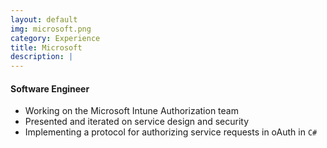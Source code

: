 ```yaml
---
layout: default
img: microsoft.png
category: Experience
title: Microsoft
description: |
---
```


#### Software Engineer

* Working on the Microsoft Intune Authorization team
* Presented and iterated on service design and security
* Implementing a protocol for authorizing service requests in oAuth in `C#`
